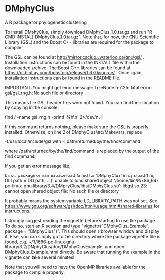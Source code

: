 # DMphyClus
A R package for phylogenetic clustering

To install DMphyClus, simply download DMphyClus_1.0.tar.gz and run "R CMD INSTALL DMphyClus_1.0.tar.gz". Note that, for now, the GNU Scientific Library (GSL) and the Boost C++ libraries are required for the package to compile. 

The GSL can be found at http://mirror.csclub.uwaterloo.ca/gnu/gsl/ . Installation instructions can be found in the INSTALL file within the downloaded archive. The Boost C++ libraries can be found at https://dl.bintray.com/boostorg/release/1.67.0/source/ . Once again, installation instructions can be found in the README file. 

IMPORTANT: You might get error message:
TreeNode.h:7:25: fatal error: gsl/gsl_rng.h: No such file or directory

This means the GSL header files were not found. You can find their location by copying in the console:

find / -name gsl_rng.h -printf '%h\n' 2>/dev/null

If this command returns nothing, please make sure the GSL is properly installed. Otherwise, on line 2 of DMphyClus/src/Makevars, replace

-I/usr/local/include/gsl with -I/path/returned/by/the/find/command

where /path/returned/by/the/find/command is replaced by the output of the find command.

If you get an error message like, 

Error: package or namespace load failed for ‘DMphyClus’ in dyn.load(file, DLLpath = DLLpath, ...):
 unable to load shared object '/home/luc/R/x86_64-pc-linux-gnu-library/3.4/DMphyClus/libs/DMphyClus.so':
  libgsl.so.23: cannot open shared object file: No such file or directory

It probably means the system variable LD_LIBRARY_PATH was not set. See https://www.gnu.org/software/gsl/doc/html/usage.html#shared-libraries
for instructions.

I strongly suggest reading the vignette before starting to use the package. To do so, start an R session and type "vignette("DMphyClus_Example", package = "DMphyClus")". This should open a browser window and display it. Else, you can simply go to the directory where the package vignette file is found, e.g. ~/R/i686-pc-linux-gnu-library/3.2/DMphyClus/doc/DMphyClusExample, and open DMphyClus_Example.html directly. Be aware that running the example in the vignette can take several minutes!

Note that you will need to have the OpenMP libraries available for the package to compile properly.
